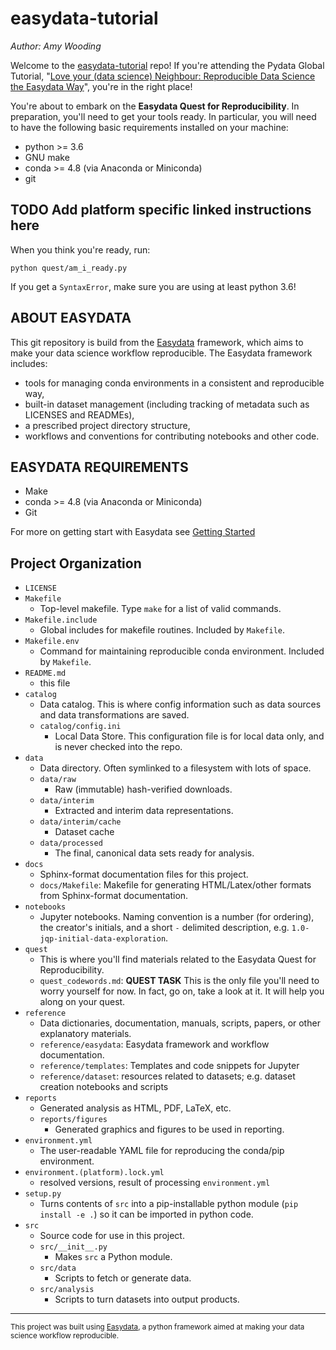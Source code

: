easydata-tutorial
==============================
_Author: Amy Wooding_

Welcome to the [easydata-tutorial] repo! If you're attending the Pydata Global Tutorial, "[Love your (data science) Neighbour: Reproducible Data Science the Easydata Way][pydata-global-talk]", you're in the right place!

You're about to embark on the **Easydata Quest for Reproducibility**. In preparation, you'll need to get your tools ready. In particular, you will need to have the following basic requirements installed on your machine:
* python >= 3.6
* GNU make
* conda >= 4.8 (via Anaconda or Miniconda)
* git

[easydata-tutorial]: https://github.com/acwooding/easydata-tutorial/
[pydata-global-talk]: https://pydata.org/global2021/schedule/presentation/99/love-your-data-scientist-neighbour-reproducible-data-science-the-easydata-way/

## TODO Add platform specific linked instructions here

When you think you're ready, run:
```
python quest/am_i_ready.py
```

If you get a `SyntaxError`, make sure you are using at least python 3.6!

ABOUT EASYDATA
--------------
This git repository is build from the [Easydata](https://github.com/hackalog/easydata) framework, which aims to make
your data science workflow reproducible. The Easydata framework includes:

* tools for managing conda environments in a consistent and reproducible way,
* built-in dataset management (including tracking of metadata such as LICENSES and READMEs),
* a prescribed project directory structure,
* workflows and conventions for contributing notebooks and other code.

EASYDATA REQUIREMENTS
------------
* Make
* conda >= 4.8 (via Anaconda or Miniconda)
* Git

For more on getting start with Easydata see [Getting Started](reference/easydata/getting-started.md)


Project Organization
------------
* `LICENSE`
* `Makefile`
    * Top-level makefile. Type `make` for a list of valid commands.
* `Makefile.include`
    * Global includes for makefile routines. Included by `Makefile`.
* `Makefile.env`
    * Command for maintaining reproducible conda environment. Included by `Makefile`.
* `README.md`
    * this file
* `catalog`
  * Data catalog. This is where config information such as data sources
    and data transformations are saved.
  * `catalog/config.ini`
     * Local Data Store. This configuration file is for local data only, and is never checked into the repo.
* `data`
    * Data directory. Often symlinked to a filesystem with lots of space.
    * `data/raw`
        * Raw (immutable) hash-verified downloads.
    * `data/interim`
        * Extracted and interim data representations.
    * `data/interim/cache`
        * Dataset cache
    * `data/processed`
        * The final, canonical data sets ready for analysis.
* `docs`
    * Sphinx-format documentation files for this project.
    * `docs/Makefile`: Makefile for generating HTML/Latex/other formats from Sphinx-format documentation.
* `notebooks`
    *  Jupyter notebooks. Naming convention is a number (for ordering),
    the creator's initials, and a short `-` delimited description,
    e.g. `1.0-jqp-initial-data-exploration`.
* `quest`
    * This is where you'll find materials related to the Easydata Quest for Reproducibility.
    * `quest_codewords.md`: **QUEST TASK** This is the only file you'll need to worry yourself for now. In fact, go on, take a look at it. It will help you along on your quest.
* `reference`
    * Data dictionaries, documentation, manuals, scripts, papers, or other explanatory materials.
    * `reference/easydata`: Easydata framework and workflow documentation.
    * `reference/templates`: Templates and code snippets for Jupyter
    * `reference/dataset`: resources related to datasets; e.g. dataset creation notebooks and scripts
* `reports`
    * Generated analysis as HTML, PDF, LaTeX, etc.
    * `reports/figures`
        * Generated graphics and figures to be used in reporting.
* `environment.yml`
    * The user-readable YAML file for reproducing the conda/pip environment.
* `environment.(platform).lock.yml`
    * resolved versions, result of processing `environment.yml`
* `setup.py`
    * Turns contents of `src` into a
    pip-installable python module  (`pip install -e .`) so it can be
    imported in python code.
* `src`
    * Source code for use in this project.
    * `src/__init__.py`
        * Makes `src` a Python module.
    * `src/data`
        * Scripts to fetch or generate data.
    * `src/analysis`
        * Scripts to turn datasets into output products.

--------

<p><small>This project was built using <a target="_blank" href="https://github.com/hackalog/easydata">Easydata</a>, a python framework aimed at making your data science workflow reproducible.</small></p>
